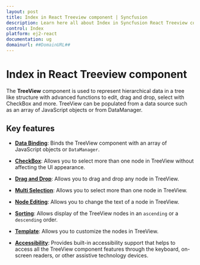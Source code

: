 ```yaml
---
layout: post
title: Index in React Treeview component | Syncfusion
description: Learn here all about Index in Syncfusion React Treeview component of Syncfusion Essential JS 2 and more.
control: Index 
platform: ej2-react
documentation: ug
domainurl: ##DomainURL##
---
```


# Index in React Treeview component

The **TreeView** component is used to represent hierarchical data in a tree like structure with advanced functions to edit, drag and drop, select with CheckBox and more. TreeView can be populated from a data source such as an array of JavaScript objects or from DataManager.

## Key features

* **[Data Binding](../treeview/data-binding)**: Binds the TreeView component with an array of JavaScript objects or `DataManager`.

* **[CheckBox](../treeview/check-box)**: Allows you to select more than one node in TreeView without affecting the UI appearance.

* **[Drag and Drop](../treeview/drag-and-drop)**: Allows you to drag and drop any node in TreeView.

* **[Multi Selection](../treeview/multiple-selection)**: Allows you to select more than one node in TreeView.

* **[Node Editing](../treeview/node-editing)**: Allows you to change the text of a node in TreeView.

* **[Sorting](../treeview/ej1-api-migration.md#common)**: Allows display of the TreeView nodes in an `ascending`
or a `descending` order.

* **[Template](../treeview/template)**: Allows you to customize the nodes in TreeView.

* **[Accessibility](../treeview/accessibility)**: Provides built-in accessibility support that helps to access all the TreeView component features through the keyboard, on-screen readers, or other assistive technology devices.